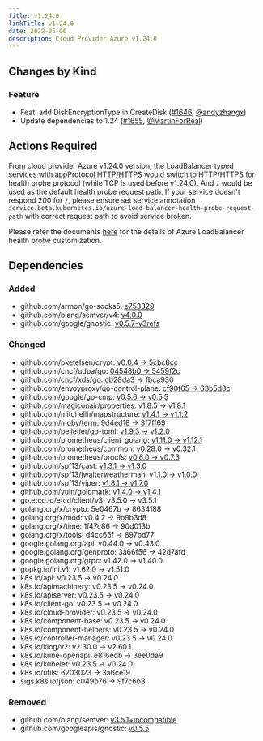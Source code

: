 ```yaml
---
title: v1.24.0
linkTitle: v1.24.0
date: 2022-05-06
description: Cloud Provider Azure v1.24.0
---
```



## Changes by Kind

### Feature

- Feat: add DiskEncryptionType in CreateDisk ([#1646](https://github.com/kubernetes-sigs/cloud-provider-azure/pull/1646), [@andyzhangx](https://github.com/andyzhangx))
- Update dependencies to 1.24 ([#1655](https://github.com/kubernetes-sigs/cloud-provider-azure/pull/1655), [@MartinForReal](https://github.com/MartinForReal))

## Actions Required

From cloud provider Azure v1.24.0 version, the LoadBalancer typed services with appProtocol HTTP/HTTPS would switch to HTTP/HTTPS for health probe protocol (while TCP is used before v1.24.0). And `/` would be used as the default health probe request path. If your service doesn't respond 200 for `/`, please ensure set service annotation `service.beta.kubernetes.io/azure-load-balancer-health-probe-request-path` with correct request path to avoid service broken.

Please refer the documents [here](https://kubernetes-sigs.github.io/cloud-provider-azure/topics/loadbalancer/#custom-load-balancer-health-probe) for the details of Azure LoadBalancer health probe customization.

## Dependencies

### Added
- github.com/armon/go-socks5: [e753329](https://github.com/armon/go-socks5/tree/e753329)
- github.com/blang/semver/v4: [v4.0.0](https://github.com/blang/semver/v4/tree/v4.0.0)
- github.com/google/gnostic: [v0.5.7-v3refs](https://github.com/google/gnostic/tree/v0.5.7-v3refs)

### Changed
- github.com/bketelsen/crypt: [v0.0.4 → 5cbc8cc](https://github.com/bketelsen/crypt/compare/v0.0.4...5cbc8cc)
- github.com/cncf/udpa/go: [04548b0 → 5459f2c](https://github.com/cncf/udpa/go/compare/04548b0...5459f2c)
- github.com/cncf/xds/go: [cb28da3 → fbca930](https://github.com/cncf/xds/go/compare/cb28da3...fbca930)
- github.com/envoyproxy/go-control-plane: [cf90f65 → 63b5d3c](https://github.com/envoyproxy/go-control-plane/compare/cf90f65...63b5d3c)
- github.com/google/go-cmp: [v0.5.6 → v0.5.5](https://github.com/google/go-cmp/compare/v0.5.6...v0.5.5)
- github.com/magiconair/properties: [v1.8.5 → v1.8.1](https://github.com/magiconair/properties/compare/v1.8.5...v1.8.1)
- github.com/mitchellh/mapstructure: [v1.4.1 → v1.1.2](https://github.com/mitchellh/mapstructure/compare/v1.4.1...v1.1.2)
- github.com/moby/term: [9d4ed18 → 3f7ff69](https://github.com/moby/term/compare/9d4ed18...3f7ff69)
- github.com/pelletier/go-toml: [v1.9.3 → v1.2.0](https://github.com/pelletier/go-toml/compare/v1.9.3...v1.2.0)
- github.com/prometheus/client_golang: [v1.11.0 → v1.12.1](https://github.com/prometheus/client_golang/compare/v1.11.0...v1.12.1)
- github.com/prometheus/common: [v0.28.0 → v0.32.1](https://github.com/prometheus/common/compare/v0.28.0...v0.32.1)
- github.com/prometheus/procfs: [v0.6.0 → v0.7.3](https://github.com/prometheus/procfs/compare/v0.6.0...v0.7.3)
- github.com/spf13/cast: [v1.3.1 → v1.3.0](https://github.com/spf13/cast/compare/v1.3.1...v1.3.0)
- github.com/spf13/jwalterweatherman: [v1.1.0 → v1.0.0](https://github.com/spf13/jwalterweatherman/compare/v1.1.0...v1.0.0)
- github.com/spf13/viper: [v1.8.1 → v1.7.0](https://github.com/spf13/viper/compare/v1.8.1...v1.7.0)
- github.com/yuin/goldmark: [v1.4.0 → v1.4.1](https://github.com/yuin/goldmark/compare/v1.4.0...v1.4.1)
- go.etcd.io/etcd/client/v3: v3.5.0 → v3.5.1
- golang.org/x/crypto: 5e0467b → 8634188
- golang.org/x/mod: v0.4.2 → 9b9b3d8
- golang.org/x/time: 1f47c86 → 90d013b
- golang.org/x/tools: d4cc65f → 897bd77
- google.golang.org/api: v0.44.0 → v0.43.0
- google.golang.org/genproto: 3a66f56 → 42d7afd
- google.golang.org/grpc: v1.42.0 → v1.40.0
- gopkg.in/ini.v1: v1.62.0 → v1.51.0
- k8s.io/api: v0.23.5 → v0.24.0
- k8s.io/apimachinery: v0.23.5 → v0.24.0
- k8s.io/apiserver: v0.23.5 → v0.24.0
- k8s.io/client-go: v0.23.5 → v0.24.0
- k8s.io/cloud-provider: v0.23.5 → v0.24.0
- k8s.io/component-base: v0.23.5 → v0.24.0
- k8s.io/component-helpers: v0.23.5 → v0.24.0
- k8s.io/controller-manager: v0.23.5 → v0.24.0
- k8s.io/klog/v2: v2.30.0 → v2.60.1
- k8s.io/kube-openapi: e816edb → 3ee0da9
- k8s.io/kubelet: v0.23.5 → v0.24.0
- k8s.io/utils: 6203023 → 3a6ce19
- sigs.k8s.io/json: c049b76 → 9f7c6b3

### Removed
- github.com/blang/semver: [v3.5.1+incompatible](https://github.com/blang/semver/tree/v3.5.1)
- github.com/googleapis/gnostic: [v0.5.5](https://github.com/googleapis/gnostic/tree/v0.5.5)
